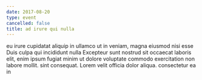 ```yaml
---
date: 2017-08-20
type: event
cancelled: false
title: ad irure qui nulla
---
```

eu irure cupidatat aliquip in ullamco ut in veniam, magna eiusmod nisi esse Duis culpa qui incididunt nulla Excepteur sunt nostrud sit occaecat laboris elit, enim ipsum fugiat minim ut dolore voluptate commodo exercitation non labore mollit. sint consequat. Lorem velit officia dolor aliqua. consectetur ea in